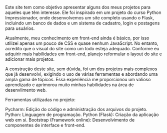 Este site tem como objetivo apresentar alguns dos meus projetos para aqueles que têm interesse. Ele foi inspirado em um projeto do curso Python Impressionador, onde desenvolvemos um site completo usando o Flask, incluindo um banco de dados e um sistema de cadastro, login e postagens para usuários.

Atualmente, meu conhecimento em front-end ainda é básico, por isso utilizei apenas um pouco de CSS e quase nenhum JavaScript. No entanto, acredito que o visual do site como um todo esteja adequado. Conforme eu adquirir mais habilidades em front-end, planejo reformular o layout do site e adicionar mais projetos.

A construção deste site, sem dúvida, foi um dos projetos mais complexos que já desenvolvi, exigindo o uso de várias ferramentas e abordando uma ampla gama de tópicos. Essa experiência me proporcionou um valioso aprendizado e aprimorou muito minhas habilidades na área de desenvlimento web.


Ferramentas utilizadas no projeto:

Pycharm: Edição do código e administração dos arquivos do projeto.
Python: Linguagem de programação.
Python (Flask): Criação da aplicação web em si.
Bootstrap (Framework online): Desenvolvimento de componentes de interface e front-end.
